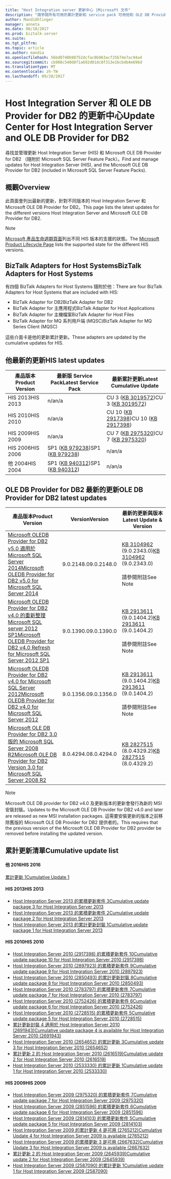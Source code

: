 ```yaml
---
title: "Host Integration server 更新中心 |Microsoft 文件"
description: "請參閱所有可用的累計更新和 service pack 可用他和 OLE DB Provider for DB2"
author: MandiOhlinger
manager: anneta
ms.date: 08/10/2017
ms.prod: biztalk-server
ms.suite: 
ms.tgt_pltfrm: 
ms.topic: article
ms.author: mandia
ms.openlocfilehash: 56bd0740b98752dcfac0b963acf25b74e7ac94a4
ms.sourcegitcommit: cb908c540d8f1a692d01dc8f313e16cb4b4e696d
ms.translationtype: MT
ms.contentlocale: zh-TW
ms.lasthandoff: 09/20/2017
---
```

# <a name="update-center-for-host-integration-server-and-ole-db-provider-for-db2"></a><span data-ttu-id="54d47-103">Host Integration Server 和 OLE DB Provider for DB2 的更新中心</span><span class="sxs-lookup"><span data-stu-id="54d47-103">Update Center for Host Integration Server and OLE DB Provider for DB2</span></span>

<span data-ttu-id="54d47-104">尋找並管理更新 Host Integration Server (HIS) 和 Microsoft OLE DB Provider for DB2 （隨附於 Microsoft SQL Server Feature Pack）。</span><span class="sxs-lookup"><span data-stu-id="54d47-104">Find and manage updates for Host Integration Server (HIS), and the Microsoft OLE DB Provider for DB2 (included in Microsoft SQL Server Feature Packs).</span></span>

## <a name="overview"></a><span data-ttu-id="54d47-105">概觀</span><span class="sxs-lookup"><span data-stu-id="54d47-105">Overview</span></span>
<span data-ttu-id="54d47-106">此頁面會列出最新的更新，針對不同版本的 Host Integration Server 和 Microsoft OLE DB Provider for DB2。</span><span class="sxs-lookup"><span data-stu-id="54d47-106">This page lists the latest updates for the different versions Host Integration Server and Microsoft OLE DB Provider for DB2.</span></span> 

> [!NOTE]
> <span data-ttu-id="54d47-107">[Microsoft 產品生命週期頁面](http://support.microsoft.com/lifecycle/)列出不同 HIS 版本的支援的狀態。</span><span class="sxs-lookup"><span data-stu-id="54d47-107">The [Microsoft Product Lifecycle Page](http://support.microsoft.com/lifecycle/) lists the supported state for the different HIS versions.</span></span>

## <a name="biztalk-adapters-for-host-systems"></a><span data-ttu-id="54d47-108">BizTalk Adapters for Host Systems</span><span class="sxs-lookup"><span data-stu-id="54d47-108">BizTalk Adapters for Host Systems</span></span>
<span data-ttu-id="54d47-109">有四個 BizTalk Adapters for Host Systems 隨附於他：</span><span class="sxs-lookup"><span data-stu-id="54d47-109">There are four BizTalk Adapters for Host Systems that are included with HIS:</span></span>

* <span data-ttu-id="54d47-110">BizTalk Adapter for DB2</span><span class="sxs-lookup"><span data-stu-id="54d47-110">BizTalk Adapter for DB2</span></span>
* <span data-ttu-id="54d47-111">BizTalk Adapter for 主應用程式</span><span class="sxs-lookup"><span data-stu-id="54d47-111">BizTalk Adapter for Host Applications</span></span>
* <span data-ttu-id="54d47-112">BizTalk Adapter for 主機檔案</span><span class="sxs-lookup"><span data-stu-id="54d47-112">BizTalk Adapter for Host Files</span></span>
* <span data-ttu-id="54d47-113">BizTalk Adapter for MQ 系列用戶端 (MQSC)</span><span class="sxs-lookup"><span data-stu-id="54d47-113">BizTalk Adapter for MQ Series Client (MQSC)</span></span>

<span data-ttu-id="54d47-114">這些介面卡是他的更新累計更新。</span><span class="sxs-lookup"><span data-stu-id="54d47-114">These adapters are updated by the cumulative updates for HIS.</span></span>

## <a name="his-latest-updates"></a><span data-ttu-id="54d47-115">他最新的更新</span><span class="sxs-lookup"><span data-stu-id="54d47-115">HIS latest updates</span></span>

| <span data-ttu-id="54d47-116">產品版本</span><span class="sxs-lookup"><span data-stu-id="54d47-116">Product Version</span></span> | <span data-ttu-id="54d47-117">最新版 Service Pack</span><span class="sxs-lookup"><span data-stu-id="54d47-117">Latest Service Pack</span></span> | <span data-ttu-id="54d47-118">最新累計更新</span><span class="sxs-lookup"><span data-stu-id="54d47-118">Latest Cumulative Update</span></span> |
| --- | --- | --- |
| <span data-ttu-id="54d47-119">HIS 2013</span><span class="sxs-lookup"><span data-stu-id="54d47-119">HIS 2013</span></span> | <span data-ttu-id="54d47-120">n/a</span><span class="sxs-lookup"><span data-stu-id="54d47-120">n/a</span></span> | <span data-ttu-id="54d47-121">CU 3 ([KB 3019572](https://support.microsoft.com/kb/3019572))</span><span class="sxs-lookup"><span data-stu-id="54d47-121">CU 3 ([KB 3019572](https://support.microsoft.com/kb/3019572))</span></span> |
|  <span data-ttu-id="54d47-122">HIS 2010</span><span class="sxs-lookup"><span data-stu-id="54d47-122">HIS 2010</span></span> | <span data-ttu-id="54d47-123">n/a</span><span class="sxs-lookup"><span data-stu-id="54d47-123">n/a</span></span> | <span data-ttu-id="54d47-124">CU 10 ([KB 2917398](https://support.microsoft.com/kb/2917398))</span><span class="sxs-lookup"><span data-stu-id="54d47-124">CU 10 ([KB 2917398](https://support.microsoft.com/kb/2917398))</span></span> |
|  <span data-ttu-id="54d47-125">HIS 2009</span><span class="sxs-lookup"><span data-stu-id="54d47-125">HIS 2009</span></span> | <span data-ttu-id="54d47-126">n/a</span><span class="sxs-lookup"><span data-stu-id="54d47-126">n/a</span></span> | <span data-ttu-id="54d47-127">CU 7 ([KB 2975320](http://support.microsoft.com/kb/2975320))</span><span class="sxs-lookup"><span data-stu-id="54d47-127">CU 7 ([KB 2975320](http://support.microsoft.com/kb/2975320))</span></span> |
|  <span data-ttu-id="54d47-128">HIS 2006</span><span class="sxs-lookup"><span data-stu-id="54d47-128">HIS 2006</span></span> | <span data-ttu-id="54d47-129">SP1 ([KB 979238](http://support.microsoft.com/kb/979238))</span><span class="sxs-lookup"><span data-stu-id="54d47-129">SP1 ([KB 979238](http://support.microsoft.com/kb/979238))</span></span>  | <span data-ttu-id="54d47-130">n/a</span><span class="sxs-lookup"><span data-stu-id="54d47-130">n/a</span></span> |
|  <span data-ttu-id="54d47-131">他 2004</span><span class="sxs-lookup"><span data-stu-id="54d47-131">HIS 2004</span></span> |  <span data-ttu-id="54d47-132">SP1 ([KB 940312](http://support.microsoft.com/kb/940312))</span><span class="sxs-lookup"><span data-stu-id="54d47-132">SP1 ([KB 940312](http://support.microsoft.com/kb/940312))</span></span> | <span data-ttu-id="54d47-133">n/a</span><span class="sxs-lookup"><span data-stu-id="54d47-133">n/a</span></span> |

## <a name="ole-db-provider-for-db2-latest-updates"></a><span data-ttu-id="54d47-134">OLE DB Provider for DB2 最新的更新</span><span class="sxs-lookup"><span data-stu-id="54d47-134">OLE DB Provider for DB2 latest updates</span></span>

| <span data-ttu-id="54d47-135">產品版本</span><span class="sxs-lookup"><span data-stu-id="54d47-135">Product Version</span></span> | <span data-ttu-id="54d47-136">Version</span><span class="sxs-lookup"><span data-stu-id="54d47-136">Version</span></span> | <span data-ttu-id="54d47-137">最新的更新與版本</span><span class="sxs-lookup"><span data-stu-id="54d47-137">Latest Update & Version</span></span> |
| --- | --- | --- |
| [<span data-ttu-id="54d47-138">Microsoft OLEDB Provider for DB2 v5.0 適用於 Microsoft SQL Server 2014</span><span class="sxs-lookup"><span data-stu-id="54d47-138">Microsoft OLEDB Provider for DB2 v5.0 for Microsoft SQL Server 2014</span></span>](https://www.microsoft.com/download/details.aspx?id=42295) | <span data-ttu-id="54d47-139">9.0.2148.0</span><span class="sxs-lookup"><span data-stu-id="54d47-139">9.0.2148.0</span></span> |<span data-ttu-id="54d47-140">[KB 3104962](https://support.microsoft.com/kb/3104962) (9.0.2343.0)</span><span class="sxs-lookup"><span data-stu-id="54d47-140">[KB 3104962](https://support.microsoft.com/kb/3104962) (9.0.2343.0)</span></span> <br/><br/><span data-ttu-id="54d47-141">請參閱附註</span><span class="sxs-lookup"><span data-stu-id="54d47-141">See Note</span></span> |
| [<span data-ttu-id="54d47-142">Microsoft OLEDB Provider for DB2 v4.0 的重新整理 Microsoft SQL server 2012 SP1</span><span class="sxs-lookup"><span data-stu-id="54d47-142">Microsoft OLEDB Provider for DB2 v4.0 Refresh for Microsoft SQL Server 2012 SP1</span></span>](https://www.microsoft.com/download/details.aspx?id=35580) | <span data-ttu-id="54d47-143">9.0.1390.0</span><span class="sxs-lookup"><span data-stu-id="54d47-143">9.0.1390.0</span></span>  | <span data-ttu-id="54d47-144">[KB 2913611](http://support.microsoft.com/kb/2913611) (9.0.1404.2)</span><span class="sxs-lookup"><span data-stu-id="54d47-144">[KB 2913611](http://support.microsoft.com/kb/2913611) (9.0.1404.2)</span></span> <br/><br/><span data-ttu-id="54d47-145">請參閱附註</span><span class="sxs-lookup"><span data-stu-id="54d47-145">See Note</span></span> |
| [<span data-ttu-id="54d47-146">Microsoft OLEDB Provider for DB2 v4.0 for Microsoft SQL Server 2012</span><span class="sxs-lookup"><span data-stu-id="54d47-146">Microsoft OLEDB Provider for DB2 v4.0 for Microsoft SQL Server 2012</span></span>](https://www.microsoft.com/download/details.aspx?id=29065) | <span data-ttu-id="54d47-147">9.0.1356.0</span><span class="sxs-lookup"><span data-stu-id="54d47-147">9.0.1356.0</span></span> | <span data-ttu-id="54d47-148">[KB 2913611](http://support.microsoft.com/kb/2913611) (9.0.1404.2)</span><span class="sxs-lookup"><span data-stu-id="54d47-148">[KB 2913611](http://support.microsoft.com/kb/2913611) (9.0.1404.2)</span></span> <br/><br/><span data-ttu-id="54d47-149">請參閱附註</span><span class="sxs-lookup"><span data-stu-id="54d47-149">See Note</span></span> |
| [<span data-ttu-id="54d47-150">Microsoft OLE DB Provider for DB2 3.0 版的 Microsoft SQL Server 2008 R2</span><span class="sxs-lookup"><span data-stu-id="54d47-150">Microsoft OLE DB Provider for DB2 Version 3.0 for Microsoft SQL Server 2008 R2</span></span>](https://www.microsoft.com/download/details.aspx?id=26728) | <span data-ttu-id="54d47-151">8.0.4294.0</span><span class="sxs-lookup"><span data-stu-id="54d47-151">8.0.4294.0</span></span> | <span data-ttu-id="54d47-152">[KB 2827515](http://support.microsoft.com/kb/2827515) (8.0.4329.2)</span><span class="sxs-lookup"><span data-stu-id="54d47-152">[KB 2827515](http://support.microsoft.com/kb/2827515) (8.0.4329.2)</span></span> |

> [!NOTE]
> <span data-ttu-id="54d47-153">Microsoft OLE DB provider for DB2 v4.0 及更新版本的更新會發行為新的 MSI 安裝封裝。</span><span class="sxs-lookup"><span data-stu-id="54d47-153">Updates to the Microsoft OLE DB Provider for DB2 v4.0 and later are released as new MSI installation packages.</span></span> <span data-ttu-id="54d47-154">這需要安裝更新的版本之前移除舊版的 Microsoft OLE DB Provider for DB2 提供者的。</span><span class="sxs-lookup"><span data-stu-id="54d47-154">This requires that the previous version of the Microsoft OLE DB Provider for DB2 provider be removed before installing the updated version.</span></span>

## <a name="cumulative-update-list"></a><span data-ttu-id="54d47-155">累計更新清單</span><span class="sxs-lookup"><span data-stu-id="54d47-155">Cumulative update list</span></span>

#### <a name="his-2016"></a><span data-ttu-id="54d47-156">他 2016</span><span class="sxs-lookup"><span data-stu-id="54d47-156">HIS 2016</span></span>
[<span data-ttu-id="54d47-157">累計更新 1</span><span class="sxs-lookup"><span data-stu-id="54d47-157">Cumulative Update 1</span></span>](https://support.microsoft.com/help/3216544) 

#### <a name="his-2013"></a><span data-ttu-id="54d47-158">HIS 2013</span><span class="sxs-lookup"><span data-stu-id="54d47-158">HIS 2013</span></span>

-   [<span data-ttu-id="54d47-159">Host Integration Server 2013 的累積更新套件 3</span><span class="sxs-lookup"><span data-stu-id="54d47-159">Cumulative update package 3 for Host Integration Server 2013</span></span>](https://support.microsoft.com/kb/3019572)
-   [<span data-ttu-id="54d47-160">Host Integration Server 2013 的累積更新套件 2</span><span class="sxs-lookup"><span data-stu-id="54d47-160">Cumulative update package 2 for Host Integration Server 2013</span></span>](https://support.microsoft.com/kb/2929767)
-   [<span data-ttu-id="54d47-161">Host Integration Server 2013 的累計更新封裝 1</span><span class="sxs-lookup"><span data-stu-id="54d47-161">Cumulative update package 1 for Host Integration Server 2013</span></span>](https://support.microsoft.com/kb/2908834)

#### <a name="his-2010"></a><span data-ttu-id="54d47-162">HIS 2010</span><span class="sxs-lookup"><span data-stu-id="54d47-162">HIS 2010</span></span>

-   [<span data-ttu-id="54d47-163">Host Integration Server 2010 (2917398) 的累積更新套件 10</span><span class="sxs-lookup"><span data-stu-id="54d47-163">Cumulative update package 10 for Host Integration Server 2010 (2917398)</span></span>](https://support.microsoft.com/kb/2917398)
-   [<span data-ttu-id="54d47-164">Host Integration Server 2010 (2897923) 的累積更新套件 9</span><span class="sxs-lookup"><span data-stu-id="54d47-164">Cumulative update package 9 for Host Integration Server 2010 (2897923)</span></span>](https://support.microsoft.com/kb/2897923)
-   [<span data-ttu-id="54d47-165">Host Integration Server 2010 (2850493) 的累計更新封裝 8</span><span class="sxs-lookup"><span data-stu-id="54d47-165">Cumulative update package 8 for Host Integration Server 2010 (2850493)</span></span>](https://support.microsoft.com/kb/2850493)
-   [<span data-ttu-id="54d47-166">Host Integration Server 2010 (2783797) 的累積更新套件 7</span><span class="sxs-lookup"><span data-stu-id="54d47-166">Cumulative update package 7 for Host Integration Server 2010 (2783797)</span></span>](https://support.microsoft.com/kb/2783797)
-   [<span data-ttu-id="54d47-167">Host Integration Server 2010 (2752426) 的累積更新套件 6</span><span class="sxs-lookup"><span data-stu-id="54d47-167">Cumulative update package 6 for Host Integration Server 2010 (2752426)</span></span>](https://support.microsoft.com/kb/2752426)
-   [<span data-ttu-id="54d47-168">Host Integration Server 2010 (2728515) 的累積更新套件 5</span><span class="sxs-lookup"><span data-stu-id="54d47-168">Cumulative update package 5 for Host Integration Server 2010 (2728515)</span></span>](https://support.microsoft.com/kb/2728515)
-   [<span data-ttu-id="54d47-169">累計更新封裝 4 適用於 Host Integration Server 2010 (2691943)</span><span class="sxs-lookup"><span data-stu-id="54d47-169">Cumulative update package 4 is available for Host Integration Server 2010 (2691943)</span></span>](https://support.microsoft.com/?id=2691943)
-   [<span data-ttu-id="54d47-170">Host Integration Server 2010 (2654652) 的累計更新 3</span><span class="sxs-lookup"><span data-stu-id="54d47-170">Cumulative update 3 for Host Integration Server 2010 (2654652)</span></span>](https://support.microsoft.com/kb/2654652)
-   [<span data-ttu-id="54d47-171">累計更新 2 的 Host Integration Server 2010 (2616519)</span><span class="sxs-lookup"><span data-stu-id="54d47-171">Cumulative update 2 for Host Integration Server 2010 (2616519)</span></span>](https://support.microsoft.com/kb/2616519)
-   [<span data-ttu-id="54d47-172">Host Integration Server 2010 (2533330) 的累計更新 1</span><span class="sxs-lookup"><span data-stu-id="54d47-172">Cumulative update 1 for Host Integration Server 2010 (2533330)</span></span>](https://support.microsoft.com/kb/2533330)

#### <a name="his-2009"></a><span data-ttu-id="54d47-173">HIS 2009</span><span class="sxs-lookup"><span data-stu-id="54d47-173">HIS 2009</span></span>

-   [<span data-ttu-id="54d47-174">Host Integration Server 2009 (2975320) 的累積更新套件 7</span><span class="sxs-lookup"><span data-stu-id="54d47-174">Cumulative update package 7 for Host Integration Server 2009 (2975320)</span></span>](https://support.microsoft.com/kb/2975320)
-   [<span data-ttu-id="54d47-175">Host Integration Server 2009 (2851596) 的累積更新套件 6</span><span class="sxs-lookup"><span data-stu-id="54d47-175">Cumulative update package 6 for Host Integration Server 2009 (2851596)</span></span>](https://support.microsoft.com/kb/2851596)
-   [<span data-ttu-id="54d47-176">Host Integration Server 2009 (2814103) 的累積更新套件 5</span><span class="sxs-lookup"><span data-stu-id="54d47-176">Cumulative update package 5 for Host Integration Server 2009 (2814103)</span></span>](https://support.microsoft.com/kb/2814103)
-   [<span data-ttu-id="54d47-177">Host Integration Server 2009 的累計更新 4 是可用 (2765212)</span><span class="sxs-lookup"><span data-stu-id="54d47-177">Cumulative Update 4 for Host Integration Server 2009 is available (2765212)</span></span>](https://support.microsoft.com/kb/2765212)
-   [<span data-ttu-id="54d47-178">Host Integration Server 2009 的累積更新 3 是可用 (2667632)</span><span class="sxs-lookup"><span data-stu-id="54d47-178">Cumulative Update 3 for Host Integration Server 2009 is available (2667632)</span></span>](https://support.microsoft.com/kb/2667632)
-   [<span data-ttu-id="54d47-179">累計更新 2 的 Host Integration Server 2009 (2645939)</span><span class="sxs-lookup"><span data-stu-id="54d47-179">Cumulative update 2 for Host Integration Server 2009 (2645939)</span></span>](https://support.microsoft.com/kb/2645939)
-   [<span data-ttu-id="54d47-180">Host Integration Server 2009 (2587090) 的累計更新 1</span><span class="sxs-lookup"><span data-stu-id="54d47-180">Cumulative update 1 for Host Integration Server 2009 (2587090)</span></span>](https://support.microsoft.com/kb/2587090)